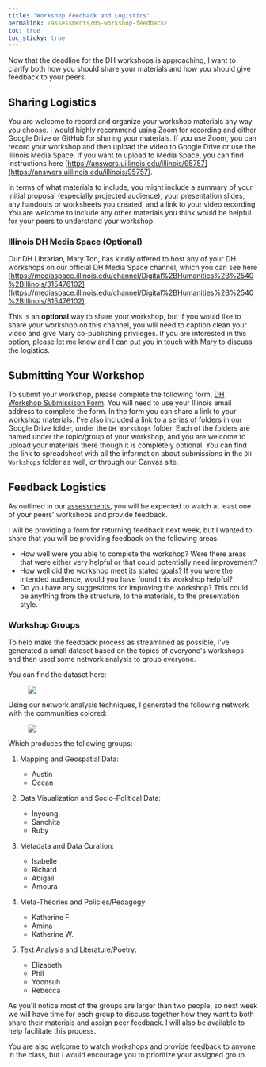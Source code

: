 ```yaml
---
title: "Workshop Feedback and Logistics"
permalink: /assessments/05-workshop-feedback/
toc: true
toc_sticky: true
---
```

Now that the deadline for the DH workshops is approaching, I want to clarify both how you should share your materials and how you should give feedback to your peers.

## Sharing Logistics

You are welcome to record and organize your workshop materials any way you choose. I would highly recommend using Zoom for recording and either Google Drive or GitHub for sharing your materials. If you use Zoom, you can record your workshop and then upload the video to Google Drive or use the Illinois Media Space. If you want to upload to Media Space, you can find instructions here [https://answers.uillinois.edu/illinois/95757](https://answers.uillinois.edu/illinois/95757).

In terms of what materials to include, you might include a summary of your initial proposal (especially projected audience), your presentation slides, any handouts or worksheets you created, and a link to your video recording. You are welcome to include any other materials you think would be helpful for your peers to understand your workshop.

### Illinois DH Media Space (Optional)

Our DH Librarian, Mary Ton, has kindly offered to host any of your DH workshops on our official DH Media Space channel, which you can see here [https://mediaspace.illinois.edu/channel/Digital%2BHumanities%2B%2540%2BIllinois/315476102](https://mediaspace.illinois.edu/channel/Digital%2BHumanities%2B%2540%2BIllinois/315476102). 

This is an **optional** way to share your workshop, but if you would like to share your workshop on this channel, you will need to caption clean your video and give Mary co-publishing privileges. If you are interested in this option, please let me know and I can put you in touch with Mary to discuss the logistics.

## Submitting Your Workshop

To submit your workshop, please complete the following form, [DH Workshop Submissison Form](https://forms.gle/HfmQ2C474HA7GVMe8). You will need to use your Illinois email address to complete the form. In the form you can share a link to your workshop materials. I've also included a link to a series of folders in our Google Drive folder, under the `DH Workshops` folder. Each of the folders are named under the topic/group of your workshop, and you are welcome to upload your materials there though it is completely optional. You can find the link to spreadsheet with all the information about submissions in the `DH Workshops` folder as well, or through our Canvas site.

## Feedback Logistics

As outlined in our [assessments]({{site.baseurl}}/assessments/03-semester-project/), you will be expected to watch at least one of your peers' workshops and provide feedback.

I will be providing a form for returning feedback next week, but I wanted to share that you will be providing feedback on the following areas:

- How well were you able to complete the workshop? Were there areas that were either very helpful or that could potentially need improvement?
- How well did the workshop meet its stated goals? If you were the intended audience, would you have found this workshop helpful?
- Do you have any suggestions for improving the workshop? This could be anything from the structure, to the materials, to the presentation style.

### Workshop Groups
 
To help make the feedback process as streamlined as possible, I've generated a small dataset based on the topics of everyone's workshops and then used some network analysis to group everyone. 

You can find the dataset here:

<figure>
    <a href="https://zoeleblanc.notion.site/0aacbba462724c739c927b9b94c1f351?v=dabcca54c0304686bf1fe4be4f95a43f&pvs=4">
    <img src="{{site.baseurl}}/assets/images/workshop_dataset.png">
    </a>
</figure>

Using our network analysis techniques, I generated the following network with the communities colored:

<figure>
    <a href="{{site.baseurl}}/assets/images/gephi_workshop_groups.png" class="image-popup">
    <img src="{{site.baseurl}}/assets/images/gephi_workshop_groups.png">
    </a>
</figure>

Which produces the following groups:

1. Mapping and Geospatial Data:
   
   - Austin
   - Ocean
  
2. Data Visualization and Socio-Political Data:
   
   - Inyoung
   - Sanchita
   - Ruby

3. Metadata and Data Curation:

   - Isabelle
   - Richard
   - Abigail
   - Amoura

4. Meta-Theories and Policies/Pedagogy:
   
   - Katherine F.
   - Amina
   - Katherine W.
  
5. Text Analysis and Literature/Poetry:

   - Elizabeth
   - Phil
   - Yoonsuh
   - Rebecca

As you'll notice most of the groups are larger than two people, so next week we will have time for each group to discuss together how they want to both share their materials and assign peer feedback. I will also be available to help facilitate this process.

You are also welcome to watch workshops and provide feedback to anyone in the class, but I would encourage you to prioritize your assigned group.